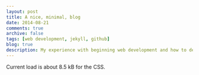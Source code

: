 ```yaml
---
layout: post
title: A nice, minimal, blog
date: 2014-08-21
comments: true
archive: false
tags: [web development, jekyll, github]
blog: true
description: My experience with beginning web development and how to deal with high impact websites using load balancing.
---
```


Current load is about 8.5 kB for the CSS.
